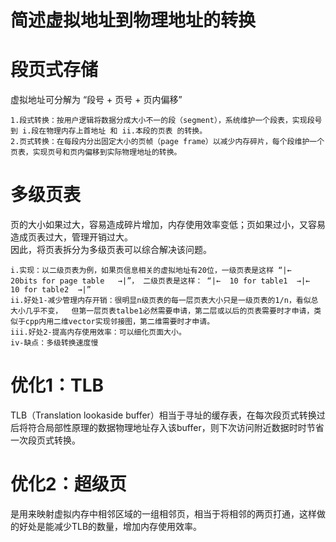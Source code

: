 # 简述虚拟地址到物理地址的转换

# 段页式存储 #
虚拟地址可分解为 “段号 + 页号 + 页内偏移”

    1.段式转换：按用户逻辑将数据分成大小不一的段（segment），系统维护一个段表，实现段号到 i.段在物理内存上首地址 和 ii.本段的页表 的转换。
    2.页式转换：在每段内分出固定大小的页帧（page frame）以减少内存碎片，每个段维护一个页表，实现页号和页内偏移到实际物理地址的转换。
# 多级页表 #
页的大小如果过大，容易造成碎片增加，内存使用效率变低；页如果过小，又容易造成页表过大，管理开销过大。  
因此，将页表拆分为多级页表可以综合解决该问题。

    i.实现：以二级页表为例，如果页信息相关的虚拟地址有20位，一级页表是这样 “|←   20bits for page table   →|”， 二级页表是这样： “|←  10 for table1  →|←  10 for table2  →|”
    ii.好处1-减少管理内存开销：很明显n级页表的每一层页表大小只是一级页表的1/n，看似总大小几乎不变，  但第一层页表talbe1必然需要申请，第二层或以后的页表需要时才申请，类似于cpp内用二维vector实现邻接图，第二维需要时才申请。
    iii.好处2-提高内存使用效率：可以细化页面大小。
    iv-缺点：多级转换速度慢
    
# 优化1：TLB #
TLB（Translation lookaside buffer）相当于寻址的缓存表，在每次段页式转换过后将符合局部性原理的数据物理地址存入该buffer，则下次访问附近数据时时节省一次段页式转换。
# 优化2：超级页 #
是用来映射虚拟内存中相邻区域的一组相邻页，相当于将相邻的两页打通，这样做的好处是能减少TLB的数量，增加内存使用效率。
